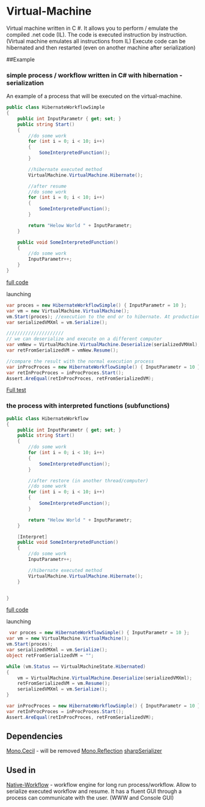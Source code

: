 # Virtual-Machine

Virtual machine written in C #. It allows you to perform / emulate the compiled .net code (IL). The code is executed instruction by instruction. (Virtual machine emulates all instructions from IL)
Execute code can be hibernated and then restarted (even on another machine after serialization)

##Example
### simple process / workflow written in C# with hibernation - serialization
An example of a process that will be executed on the virtual-machine.

```c#
public class HibernateWorkflowSimple
{
    public int InputParametr { get; set; }
    public string Start()
    {
        //do some work
        for (int i = 0; i < 10; i++)
        {
            SomeInterpretedFunction();
        }

        //hibernate executed method
        VirtualMachine.VirtualMachine.Hibernate();

        //after resume
        //do some work
        for (int i = 0; i < 10; i++)
        {
            SomeInterpretedFunction();
        }

        return "Helow World " + InputParametr;
    }

    public void SomeInterpretedFunction()
    {
        //do some work
        InputParametr++;
    }
}
```
[full code](https://github.com/neurosystemeu/Virtual-Machine/blob/master/VirtualMachine/UnitTestVirtualMachine/Example/HibernateWorkflowSimple.cs)

launching
```C#
var proces = new HibernateWorkflowSimple() { InputParametr = 10 };
var vm = new VirtualMachine.VirtualMachine();
vm.Start(proces); //execution to the end or to hibernate. At production should check the status of a virtual machine
var serializedVMXml = vm.Serialize(); 

/////////////////////
// we can deserialize and execute on a different computer
var vmNew = VirtualMachine.VirtualMachine.Deserialize(serializedVMXml);
var retFromSerializedVM = vmNew.Resume();

//compare the result with the normal execution process
var inProcProces = new HibernateWorkflowSimple() { InputParametr = 10 };
var retInProcProces = inProcProces.Start();
Assert.AreEqual(retInProcProces, retFromSerializedVM);
```
[Full test](https://github.com/neurosystemeu/Virtual-Machine/blob/master/VirtualMachine/UnitTestVirtualMachine/Example/UnitTestExample.cs)

### the process with interpreted functions (subfunctions)
```C#
public class HibernateWorkflow
{
    public int InputParametr { get; set; }
    public string Start()
    {
        //do some work
        for (int i = 0; i < 10; i++)
        {
            SomeInterpretedFunction();
        }

        //after restore (in another thread/computer)
        //do some work
        for (int i = 0; i < 10; i++)
        {
            SomeInterpretedFunction();
        }

        return "Helow World " + InputParametr;
    }

    [Interpret]
    public void SomeInterpretedFunction()
    {
        //do some work
        InputParametr++;

        //hibernate executed method
        VirtualMachine.VirtualMachine.Hibernate();
    }


}
```
[full code](https://github.com/neurosystemeu/Virtual-Machine/blob/master/VirtualMachine/UnitTestVirtualMachine/Example/HibernateWorkflow.cs)

launching
```C#
 var proces = new HibernateWorkflowSimple() { InputParametr = 10 };
var vm = new VirtualMachine.VirtualMachine();
vm.Start(proces);
var serializedVMXml = vm.Serialize();
object retFromSerializedVM = "";

while (vm.Status == VirtualMachineState.Hibernated)
{
    vm = VirtualMachine.VirtualMachine.Deserialize(serializedVMXml);
    retFromSerializedVM = vm.Resume();
    serializedVMXml = vm.Serialize();
}

var inProcProces = new HibernateWorkflowSimple() { InputParametr = 10 };
var retInProcProces = inProcProces.Start();
Assert.AreEqual(retInProcProces, retFromSerializedVM);
```

## Dependencies
[Mono.Cecil](https://github.com/jbevain/cecil) - will be removed
[Mono.Reflection](https://github.com/jbevain/mono.reflection)
[sharpSerializer](http://sharpserializer.com/en/index.html)

## Used in
[Native-Workflow](https://github.com/neurosystemeu/Native-Workflow) - workflow engine for long run process/workflow. Allow to serialize executed workflow and resume. It has a fluent GUI through a process can communicate with the user. (WWW and Console GUI)


